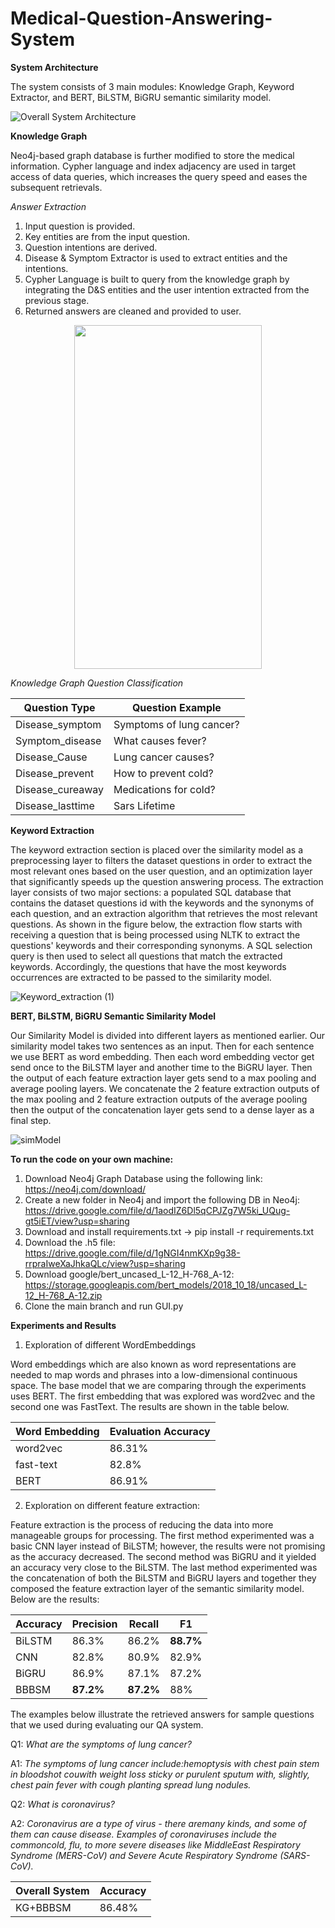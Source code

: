 # Medical-Question-Answering-System



**System Architecture**

The system consists of 3 main modules: Knowledge Graph, Keyword Extractor, and BERT, BiLSTM, BiGRU semantic similarity model.

![Overall System Architecture](https://user-images.githubusercontent.com/39261594/119176328-41044d00-ba6b-11eb-8b44-5a247845b483.png)

**Knowledge Graph**

Neo4j-based graph database is further modified to store the medical information. Cypher language and index adjacency are used in target access of data queries, which increases the query speed and eases the subsequent retrievals.

_Answer Extraction_

1.	Input question is provided.
2.	Key entities are from the input question.
3.	Question intentions are derived.  
4.	Disease & Symptom Extractor is used to extract entities and the intentions.
5.	 Cypher Language is built to query from the knowledge graph by integrating the D&S entities and the user intention extracted from the previous stage.
6.	Returned answers are cleaned and provided to user. 

<p align="center">
<img src="https://user-images.githubusercontent.com/39261594/119187647-ea523f80-ba79-11eb-90ef-316e53b5330c.png" width="300" height="550">
</p>

_Knowledge Graph Question Classification_


| Question Type  | Question Example |
| ------------- | ------------- |
| Disease_symptom  | Symptoms of lung cancer? |
| Symptom_disease | What causes fever? |
| Disease_Cause | Lung cancer causes? |
| Disease_prevent | How to prevent cold? |
| Disease_cureaway | Medications for cold? |
| Disease_lasttime | Sars Lifetime |



**Keyword Extraction**

The keyword extraction section is placed over the similarity model as a preprocessing layer to filters the dataset questions in order to extract the most relevant ones based on the user question, and an optimization layer that significantly speeds up the question answering process. The extraction layer consists of two major sections: a populated SQL database that contains the dataset questions id with the keywords and the synonyms of each question, and an extraction algorithm that retrieves the most relevant questions. As shown in the figure below, the extraction flow starts with receiving a question that is being processed using NLTK to extract the questions' keywords and their corresponding synonyms. A SQL selection query is then used to select all questions that match the extracted keywords. Accordingly, the questions that have the most keywords occurrences are extracted to be passed to the similarity model.

![Keyword_extraction (1)](https://user-images.githubusercontent.com/39261594/119188040-69e00e80-ba7a-11eb-82c3-249b86d544a6.png)


**BERT, BiLSTM, BiGRU Semantic Similarity Model**

Our Similarity Model is divided into different layers as mentioned earlier. Our similarity model takes two sentences as an input. Then for each sentence we use BERT as word embedding. Then each word embedding vector get send once to the BiLSTM layer and another time to the BiGRU layer. Then the output of each feature extraction layer gets send to a max pooling and average pooling layers. We concatenate the 2 feature extraction outputs of the max pooling and 2 feature extraction outputs of the average pooling then the output of the concatenation layer gets send to a dense layer as a final step.    

![simModel](https://user-images.githubusercontent.com/39261594/119187728-048c1d80-ba7a-11eb-9427-cca9b24ccf5e.png)

**To run the code on your own machine:**

1. Download Neo4j Graph Database using the following link: https://neo4j.com/download/
2. Create a new folder in Neo4j and import the following DB in Neo4j: https://drive.google.com/file/d/1aodIZ6Dl5qCPJZg7W5ki_UQug-gt5iET/view?usp=sharing
3. Download and install requirements.txt -> pip install -r requirements.txt
4. Download the .h5 file: https://drive.google.com/file/d/1gNGI4nmKXp9g38-rrpraIweXaJhkaQLc/view?usp=sharing
5. Download google/bert_uncased_L-12_H-768_A-12: https://storage.googleapis.com/bert_models/2018_10_18/uncased_L-12_H-768_A-12.zip
6. Clone the main branch and run GUI.py

**Experiments and Results**

1. Exploration of different WordEmbeddings

Word embeddings which are also known as word representations are needed to map words and phrases into a low-dimensional continuous space. The base model that we are comparing through the experiments  uses BERT. The first embedding that was explored was word2vec and the second one was FastText. The results are shown in the table below. 

| Word Embedding  | Evaluation Accuracy |
| ------------- | ------------- |
| word2vec  | 86.31% |
| fast-text | 82.8% |
| BERT | 86.91% |

 2. Exploration on different feature extraction:
 
Feature extraction is the process of reducing the data into more manageable groups for processing. The first method experimented was a basic CNN layer instead of BiLSTM; however, the results were not promising as the accuracy decreased. The second method was BiGRU and it yielded an accuracy very close to the BiLSTM. The last method experimented was the concatenation of both the BiLSTM and BiGRU layers and together they composed the feature extraction layer of the semantic similarity model.  Below are the results:
 
| Accuracy  | Precision | Recall | F1 |
| ------------- | ------------- | ------------- | ------------- |
| BiLSTM  | 86.3% | 86.2% | **88.7%** | 87.4% |
| CNN | 82.8% | 80.9% | 82.9% | 81.9% |
| BiGRU | 86.9% | 87.1% | 87.2% | 87.1% |
| BBBSM | **87.2%** | **87.2%** | 88% | **87.6%** |

The  examples  below  illustrate  the  retrieved answers for sample questions that we used during evaluating our QA system.

Q1: _What are the symptoms of lung cancer?_

A1: _The   symptoms   of   lung   cancer   include:hemoptysis with chest pain stem in bloodshot couwith weight loss sticky or purulent sputum with, slightly, chest  pain  fever  with  cough  planting spread lung nodules._

Q2: _What is coronavirus?_

A2: _Coronavirus are a type of virus - there aremany kinds, and some of them can cause disease. Examples of coronaviruses include the commoncold,  flu,  to  more  severe  diseases  like  MiddleEast  Respiratory  Syndrome  (MERS-CoV)  and Severe Acute Respiratory Syndrome (SARS-CoV)._


| Overall System  |  Accuracy |
| ------------- | ------------- |
| KG+BBBSM | 86.48% |
